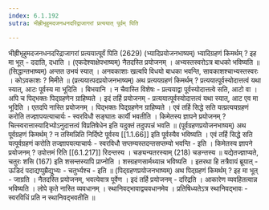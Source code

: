 ```yaml
---
index: 6.1.192
sutra: भीह्रीभृहुमदजनधनदरिद्राजागरां प्रत्ययात् पूर्वम् पिति

---
```

भीह्रीभृहुमदजनधनदरिद्राजागरां प्रत्ययात्पूर्वं पिति (2629) (भ्यादिप्रयोजनभाष्यम्) भ्यादिग्रहणं किमर्थम् ? इह मा भूत्  -  ददाति, दधाति । (एकदेश्याक्षेपभाष्यम्) नैतदस्ति प्रयोजनम् । अभ्यस्तस्वरोऽत्र बाधको भविष्यति ॥ (सिद्धान्तभाष्यम्) अन्तत उभयं स्यात् । अनवकाशाः खल्वपि विधयो बाधका भवन्ति, सावकाशश्चाभ्यस्तस्वरः । कोऽवकाशः ? मिमीते ॥ (प्रत्ययात्पदप्रयोजनभाष्यम्) अथ प्रत्ययग्रहणं किमर्थम् ? प्रत्ययात्पूर्वस्योदात्तत्वं यथा स्यात्, आटः पूर्वस्य मा भूदिति । बिभयानि । न चैवास्ति विशेषः  -  प्रत्ययाद्वा पूर्वस्योदात्तत्वे सति, आटो वा । अपि च पिद्भक्तः पिद्ग्रहणेन ग्राहिष्यते । इदं तर्हि प्रयोजनम्  -  प्रत्ययात्पूर्वस्योदात्तत्वं यथा स्यात्, आट एव मा भूदिति । एतदपि नास्ति प्रयोजनम् । पिद्भक्तः पिद्ग्रहणेन ग्राहिष्यते । एवं तर्हि सिद्धे सति यत्प्रत्ययग्रहणं करोति तज्ज्ञापयत्याचार्यः  -  स्वरविधौ सङ्घातः कार्यी भवतीति । किमेतस्य ज्ञापने प्रयोजनम् ? चित्स्वरात्तास्यादिभ्योऽनुदात्तत्वं विप्रतिषेधेन इति यदुक्तं तदुपपन्नं भवति ॥ (पूर्वग्रहणप्रयोजनभाष्यम्) अथ पूर्वग्रहणं किमर्थम् ? न तस्मिन्निति निर्दिष्टे पूर्वस्य [[1.1.66]] इति पूर्वस्यैव भविष्यति । एवं तर्हि सिद्धे सति यत्पूर्वग्रहणं करोति तज्ज्ञापयत्याचार्यः  -  स्वरविधौ सप्तम्यस्तदन्तसप्तम्यो भवन्ति  -  इति । किमेतस्य ज्ञापने प्रयोजनम् ? उपोत्तमं रिति [[6.1.217]] रिदन्तस्य । चङ्यन्यतरस्याम् (218) चङन्तस्य ॥ यद्येतज्ज्ञाप्यते, चतुरः शसि (167) इति शसन्तस्यापि प्राप्नोति । शस्ग्रहणसार्मथ्यान्न भविष्यति । इतरथा हि तत्रैवायं ब्रूयात्  - ऊडिदं पदाद्यप्पुम्रैद्युभ्यः  -  चतुर्भ्यश्च  -  इति ॥ (पिद्ग्रहणप्रयोजनभाष्यम्) अथ पिद्ग्रहणं किमर्थम् ? इह मा भूत्  -  जाग्रति । नैतदस्ति प्रयोजनम्, भवत्येवात्र पूर्वेण । इदं तर्हि प्रयोजनम्  -  दरिद्रति । आकारेण व्यवहितत्वान्न भविष्यति । लोपे कृते नास्ति व्यवधानम् । स्थानिवद्भावाद्व्यवधानमेव । प्रतिषिध्यतेऽत्र स्थानिवद्भावः  -  स्वरविधिं प्रति न स्थानिवद्भवतीति ॥
